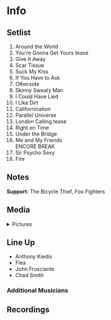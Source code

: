 # Info

## Setlist

1. Around the World
2. You're Gonna Get Yours tease
3. Give It Away
4. Scar Tissue
5. Suck My Kiss
6. If You Have to Ask
7. Otherside
8. Skinny Sweaty Man
9. I Could Have Lied
10. I Like Dirt
11. Californication
12. Parallel Universe
13. London Calling tease
14. Right on Time
15. Under the Bridge
16. Me and My Friends
<br> ENCORE BREAK
17. Sir Psycho Sexy
18. Fire

## Notes

**Support**: The Bicycle Thief, Foo Fighters

## Media 

<details>
  <summary>Pictures</summary>
  <!--<img alt="Setlist" title="Setlist" src="_.jpg" height="200" />
  <img alt="Clipping" title="Clipping" src="_.jpg" height="200" />
  <img alt="Flyer" title="Flyer" src="_.jpg" height="200" />-->
</details>

## Line Up

* Anthony Kiedis
* Flea
* John Frusciante
* Chad Smith

### Additional Musicians

## Recordings
